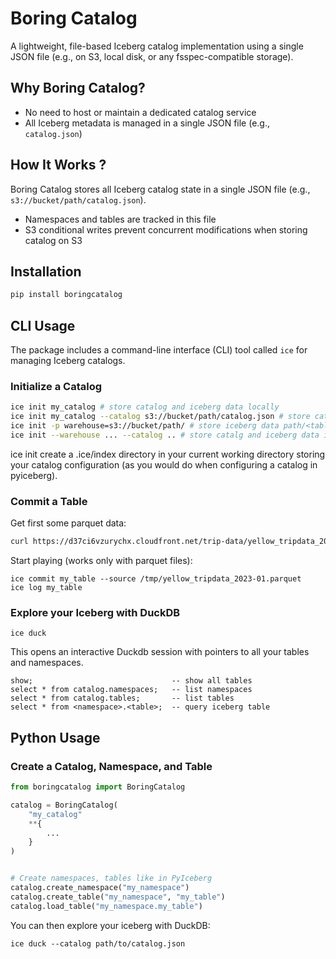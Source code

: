 # Boring Catalog

A lightweight, file-based Iceberg catalog implementation using a single JSON file (e.g., on S3, local disk, or any fsspec-compatible storage).

## Why Boring Catalog?
- No need to host or maintain a dedicated catalog service
- All Iceberg metadata is managed in a single JSON file (e.g., `catalog.json`)

## How It Works ? 

Boring Catalog stores all Iceberg catalog state in a single JSON file (e.g., `s3://bucket/path/catalog.json`).
- Namespaces and tables are tracked in this file
- S3 conditional writes prevent concurrent modifications when storing catalog on S3

## Installation

```bash
pip install boringcatalog
```

## CLI Usage

The package includes a command-line interface (CLI) tool called `ice` for managing Iceberg catalogs.

### Initialize a Catalog

```bash
ice init my_catalog # store catalog and iceberg data locally
ice init my_catalog --catalog s3://bucket/path/catalog.json # store catalog on s3
ice init -p warehouse=s3://bucket/path/ # store iceberg data path/<table>/ and catalog in path/catalog/catalog.json
ice init --warehouse ... --catalog .. # store catalg and iceberg data in different locations
```

ice init create a .ice/index directory in your current working directory storing your catalog configuration (as you would do when configuring a catalog in pyiceberg).

### Commit a Table

Get first some parquet data:
```bash
curl https://d37ci6vzurychx.cloudfront.net/trip-data/yellow_tripdata_2023-01.parquet -o /tmp/yellow_tripdata_2023-01.parquet
````

Start playing (works only with parquet files):
```
ice commit my_table --source /tmp/yellow_tripdata_2023-01.parquet
ice log my_table
```

### Explore your Iceberg with DuckDB
```
ice duck
```

This opens an interactive Duckdb session with pointers to all your tables and namespaces.

```
show;                               -- show all tables               
select * from catalog.namespaces;   -- list namespaces
select * from catalog.tables;       -- list tables
select * from <namespace>.<table>;  -- query iceberg table
```

## Python Usage

### Create a Catalog, Namespace, and Table

```python
from boringcatalog import BoringCatalog

catalog = BoringCatalog(
    "my_catalog"
    **{
        ...
    }
)


# Create namespaces, tables like in PyIceberg
catalog.create_namespace("my_namespace")
catalog.create_table("my_namespace", "my_table")
catalog.load_table("my_namespace.my_table")
```

You can then explore your iceberg with DuckDB:
```
ice duck --catalog path/to/catalog.json
```


